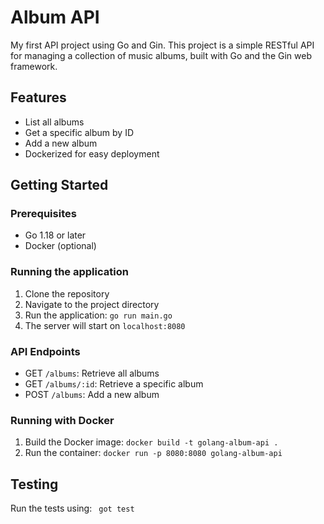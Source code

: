 # Album API

My first API project using Go and Gin.
This project is a simple RESTful API for managing a collection of music albums, built with Go and the Gin web framework.

## Features

- List all albums
- Get a specific album by ID
- Add a new album
- Dockerized for easy deployment

## Getting Started

### Prerequisites

- Go 1.18 or later
- Docker (optional)

### Running the application

1. Clone the repository
2. Navigate to the project directory
3. Run the application:
```go run main.go```
4. The server will start on `localhost:8080`

### API Endpoints

- GET `/albums`: Retrieve all albums
- GET `/albums/:id`: Retrieve a specific album
- POST `/albums`: Add a new album

### Running with Docker

1. Build the Docker image:
```docker build -t golang-album-api .```
2. Run the container:
```docker run -p 8080:8080 golang-album-api```


## Testing

Run the tests using:
``` got test```

